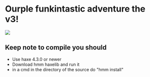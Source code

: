 # Ourple funkintastic adventure the v3!

![](https://github.com/FixedData/ourpleV3SourceCodePUBLIC/blob/main/promo.png)


## Keep note to compile you should
* Use haxe 4.3.0 or newer
* Download hmm haxelib and run it
* in a cmd in the directory of the source do "hmm install"